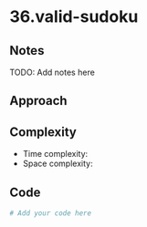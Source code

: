 # 36.valid-sudoku

## Notes

TODO: Add notes here 

## Approach

## Complexity
- Time complexity:
- Space complexity:

## Code
```python
# Add your code here
```
